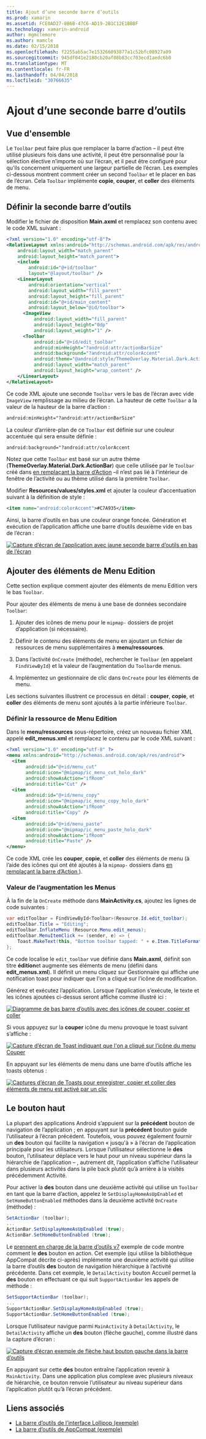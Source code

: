 ```yaml
---
title: Ajout d’une seconde barre d’outils
ms.prod: xamarin
ms.assetid: FCE0AD27-8B6B-47C6-AD19-2B1C12E1BBBF
ms.technology: xamarin-android
author: mgmclemore
ms.author: mamcle
ms.date: 02/15/2018
ms.openlocfilehash: f2255ab5ac7e153266093877a1c52bfc08927a09
ms.sourcegitcommit: 945df041e2180cb20af08b83cc703ecd1aedc6b0
ms.translationtype: MT
ms.contentlocale: fr-FR
ms.lasthandoff: 04/04/2018
ms.locfileid: "30766635"
---
```

# <a name="adding-a-second-toolbar"></a>Ajout d’une seconde barre d’outils


## <a name="overview"></a>Vue d'ensemble 

Le `Toolbar` peut faire plus que remplacer la barre d’action &ndash; il peut être utilisé plusieurs fois dans une activité, il peut être personnalisé pour la sélection élective n’importe où sur l’écran, et il peut être configuré pour qu’ils concernent uniquement une largeur partielle de l’écran. Les exemples ci-dessous montrent comment créer un second `Toolbar` et le placer en bas de l’écran. Cela `Toolbar` implémente **copie**, **couper**, et **coller** des éléments de menu. 


## <a name="define-the-second-toolbar"></a>Définir la seconde barre d’outils 

Modifier le fichier de disposition **Main.axml** et remplacez son contenu avec le code XML suivant :

```xml
<?xml version="1.0" encoding="utf-8"?>
<RelativeLayout xmlns:android="http://schemas.android.com/apk/res/android"
    android:layout_width="match_parent"
    android:layout_height="match_parent">
    <include
        android:id="@+id/toolbar"
        layout="@layout/toolbar" />
    <LinearLayout
        android:orientation="vertical"
        android:layout_width="fill_parent"
        android:layout_height="fill_parent"
        android:id="@+id/main_content"
        android:layout_below="@id/toolbar">
      <ImageView
          android:layout_width="fill_parent"
          android:layout_height="0dp"
          android:layout_weight="1" />
      <Toolbar
          android:id="@+id/edit_toolbar"
          android:minHeight="?android:attr/actionBarSize"
          android:background="?android:attr/colorAccent"
          android:theme="@android:style/ThemeOverlay.Material.Dark.ActionBar"
          android:layout_width="match_parent"
          android:layout_height="wrap_content" />
    </LinearLayout>
</RelativeLayout>
```

Ce code XML ajoute une seconde `Toolbar` vers le bas de l’écran avec vide `ImageView` remplissage au milieu de l’écran. La hauteur de cette `Toolbar` a la valeur de la hauteur de la barre d’action : 

```xml
android:minHeight="?android:attr/actionBarSize"
```

La couleur d’arrière-plan de ce `Toolbar` est définie sur une couleur accentuée qui sera ensuite définie :

```xml
android:background="?android:attr/colorAccent
```

Notez que cette `Toolbar` est basé sur un autre thème (**ThemeOverlay.Material.Dark.ActionBar**) que celle utilisée par le `Toolbar` créé dans [en remplaçant la barre d’Action](~/android/user-interface/controls/tool-bar/replacing-the-action-bar.md) &ndash;il n’est pas lié à l’intérieur de fenêtre de l’activité ou au thème utilisé dans la première `Toolbar`.

Modifier **Resources/values/styles.xml** et ajouter la couleur d’accentuation suivant à la définition de style : 

```xml
<item name="android:colorAccent">#C7A935</item>
```

Ainsi, la barre d’outils en bas une couleur orange foncée. Génération et exécution de l’application affiche une barre d’outils deuxième vide en bas de l’écran : 

[![Capture d’écran de l’application avec jaune seconde barre d’outils en bas de l’écran](adding-a-second-toolbar-images/01-second-toolbar-sml.png)](adding-a-second-toolbar-images/01-second-toolbar.png#lightbox)


 
## <a name="add-edit-menu-items"></a>Ajouter des éléments de Menu Edition 

Cette section explique comment ajouter des éléments de menu Edition vers le bas `Toolbar`. 

Pour ajouter des éléments de menu à une base de données secondaire `Toolbar`: 

1.  Ajouter des icônes de menu pour le `mipmap-` dossiers de projet d’application (si nécessaire).

2.  Définir le contenu des éléments de menu en ajoutant un fichier de ressources de menu supplémentaires à **menu/ressources**. 

3.  Dans l’activité `OnCreate` (méthode), rechercher le `Toolbar` (en appelant `FindViewById`) et la valeur de l’augmentation du `Toolbar`de menus.

4.  Implémentez un gestionnaire de clic dans `OnCreate` pour les éléments de menu. 

Les sections suivantes illustrent ce processus en détail : **couper**, **copie**, et **coller** des éléments de menu sont ajoutés à la partie inférieure `Toolbar`. 



### <a name="define-the-edit-menu-resource"></a>Définir la ressource de Menu Edition

Dans le **menu/ressources** sous-répertoire, créez un nouveau fichier XML appelé **edit_menus.xml** et remplacez le contenu par le code XML suivant :

```xml
<?xml version="1.0" encoding="utf-8" ?>
<menu xmlns:android="http://schemas.android.com/apk/res/android">
  <item
       android:id="@+id/menu_cut"
       android:icon="@mipmap/ic_menu_cut_holo_dark"
       android:showAsAction="ifRoom"
       android:title="Cut" />
  <item
       android:id="@+id/menu_copy"
       android:icon="@mipmap/ic_menu_copy_holo_dark"
       android:showAsAction="ifRoom"
       android:title="Copy" />
  <item
       android:id="@+id/menu_paste"
       android:icon="@mipmap/ic_menu_paste_holo_dark"
       android:showAsAction="ifRoom"
       android:title="Paste" />
</menu>
```

Ce code XML crée les **couper**, **copie**, et **coller** des éléments de menu (à l’aide des icônes qui ont été ajoutés à la `mipmap-` dossiers dans [en remplaçant la barre d’Action ](~/android/user-interface/controls/tool-bar/replacing-the-action-bar.md)).



### <a name="inflate-the-menus"></a>Valeur de l’augmentation les Menus

À la fin de la `OnCreate` méthode dans **MainActivity.cs**, ajoutez les lignes de code suivantes : 

```csharp
var editToolbar = FindViewById<Toolbar>(Resource.Id.edit_toolbar);
editToolbar.Title = "Editing";
editToolbar.InflateMenu (Resource.Menu.edit_menus);
editToolbar.MenuItemClick += (sender, e) => {
    Toast.MakeText(this, "Bottom toolbar tapped: " + e.Item.TitleFormatted, ToastLength.Short).Show();
};
```

Ce code localise le `edit_toolbar` vue définie dans **Main.axml**, définit son titre **édition**et augmente ses éléments de menu (défini dans **edit_menus.xml**). Il définit un menu cliquez sur Gestionnaire qui affiche une notification toast pour indiquer que l'on a cliqué sur l’icône de modification. 

Générez et exécutez l’application. Lorsque l’application s’exécute, le texte et les icônes ajoutées ci-dessus seront affiche comme illustré ici : 

[![Diagramme de bas barre d’outils avec des icônes de couper, copier et coller](adding-a-second-toolbar-images/02-bottom-toolbar-sml.png)](adding-a-second-toolbar-images/02-bottom-toolbar.png#lightbox)

Si vous appuyez sur la **couper** icône du menu provoque le toast suivant s’affiche : 

[![Capture d’écran de Toast indiquant que l'on a cliqué sur l’icône du menu Couper](adding-a-second-toolbar-images/03-bottom-tapped-sml.png)](adding-a-second-toolbar-images/03-bottom-tapped.png#lightbox)

En appuyant sur les éléments de menu dans une barre d’outils affiche les toasts obtenus : 

[![Captures d’écran de Toasts pour enregistrer, copier et coller des éléments de menu est activé par un clic](adding-a-second-toolbar-images/04-menu-action-sml.png)](adding-a-second-toolbar-images/04-menu-action.png#lightbox)



## <a name="the-up-button"></a>Le bouton haut 

La plupart des applications Android s’appuient sur la **précédent** bouton de navigation de l’application ; en appuyant sur la **précédent** bouton guide l’utilisateur à l’écran précédent.
Toutefois, vous pouvez également fournir un **des** bouton qui facilite la navigation « jusqu'à » à l’écran de l’application principale pour les utilisateurs. Lorsque l’utilisateur sélectionne le **des** bouton, l’utilisateur déplace vers le haut pour un niveau supérieur dans la hiérarchie de l’application &ndash; , autrement dit, l’application s’affiche l’utilisateur dans plusieurs activités dans la pile back plutôt qu’à arrière à la visités précédemment Activité. 

Pour activer la **des** bouton dans une deuxième activité qui utilise un `Toolbar` en tant que la barre d’action, appelez le `SetDisplayHomeAsUpEnabled` et `SetHomeButtonEnabled` méthodes dans la deuxième activité `OnCreate` (méthode) :

```csharp
SetActionBar (toolbar);
...
ActionBar.SetDisplayHomeAsUpEnabled (true);
ActionBar.SetHomeButtonEnabled (true);
```

Le [prennent en charge de la barre d’outils v7](https://developer.xamarin.com/samples/monodroid/Supportv7/AppCompat/Toolbar/) exemple de code montre comment le **des** bouton en action. Cet exemple (qui utilise la bibliothèque AppCompat décrite ci-après) implémente une deuxième activité qui utilise la barre d’outils **des** bouton de navigation hiérarchique à l’activité précédente. Dans cet exemple, le `DetailActivity` bouton Accueil permet la **des** bouton en effectuant ce qui suit `SupportActionBar` les appels de méthode : 

```csharp
SetSupportActionBar (toolbar);
...
SupportActionBar.SetDisplayHomeAsUpEnabled (true);
SupportActionBar.SetHomeButtonEnabled (true);
```

Lorsque l’utilisateur navigue parmi `MainActivity` à `DetailActivity`, le `DetailActivity` affiche un **des** bouton (flèche gauche), comme illustré dans la capture d’écran :

[![Capture d’écran exemple de flèche haut bouton gauche dans la barre d’outils](adding-a-second-toolbar-images/05-up-button-sml.png)](adding-a-second-toolbar-images/05-up-button.png#lightbox)

En appuyant sur cette **des** bouton entraîne l’application revenir à `MainActivity`. Dans une application plus complexe avec plusieurs niveaux de hiérarchie, ce bouton renvoie l’utilisateur au niveau supérieur dans l’application plutôt qu’à l’écran précédent. 



## <a name="related-links"></a>Liens associés

- [La barre d’outils de l’interface Lollipop (exemple)](https://developer.xamarin.com/samples/monodroid/android5.0/Toolbar/)
- [La barre d’outils de AppCompat (exemple)](https://developer.xamarin.com/samples/monodroid/Supportv7/AppCompat/Toolbar/)
